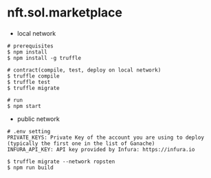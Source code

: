# nft.sol.marketplace
###
- local network
```
# prerequisites
$ npm install
$ npm install -g truffle

# contract(compile, test, deploy on local network)
$ truffle compile
$ truffle test
$ truffle migrate

# run
$ npm start
```
- public network
```
# .env setting
PRIVATE_KEYS: Private Key of the account you are using to deploy (typically the first one in the list of Ganache)
INFURA_API_KEY: API key provided by Infura: https://infura.io

$ truffle migrate --network ropsten
$ npm run build
```
